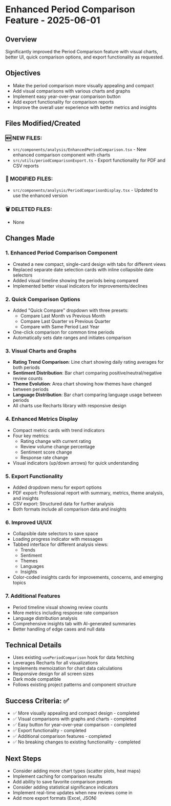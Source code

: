 # Enhanced Period Comparison Feature - 2025-06-01

## Overview
Significantly improved the Period Comparison feature with visual charts, better UI, quick comparison options, and export functionality as requested.

## Objectives
- Make the period comparison more visually appealing and compact
- Add visual comparisons with various charts and graphs
- Implement easy year-over-year comparison button
- Add export functionality for comparison reports
- Improve the overall user experience with better metrics and insights

## Files Modified/Created

### 🆕 NEW FILES:
- `src/components/analysis/EnhancedPeriodComparison.tsx` - New enhanced comparison component with charts
- `src/utils/periodComparisonExport.ts` - Export functionality for PDF and CSV reports

### 🔄 MODIFIED FILES:
- `src/components/analysis/PeriodComparisonDisplay.tsx` - Updated to use the enhanced version

### 🗑️ DELETED FILES:
- None

## Changes Made

### 1. Enhanced Period Comparison Component
- Created a new compact, single-card design with tabs for different views
- Replaced separate date selection cards with inline collapsible date selectors
- Added visual timeline showing the periods being compared
- Implemented better visual indicators for improvements/declines

### 2. Quick Comparison Options
- Added "Quick Compare" dropdown with three presets:
  - Compare Last Month vs Previous Month
  - Compare Last Quarter vs Previous Quarter
  - Compare with Same Period Last Year
- One-click comparison for common time periods
- Automatically sets date ranges and initiates comparison

### 3. Visual Charts and Graphs
- **Rating Trend Comparison**: Line chart showing daily rating averages for both periods
- **Sentiment Distribution**: Bar chart comparing positive/neutral/negative review counts
- **Theme Evolution**: Area chart showing how themes have changed between periods
- **Language Distribution**: Bar chart comparing language usage between periods
- All charts use Recharts library with responsive design

### 4. Enhanced Metrics Display
- Compact metric cards with trend indicators
- Four key metrics:
  - Rating change with current rating
  - Review volume change percentage
  - Sentiment score change
  - Response rate change
- Visual indicators (up/down arrows) for quick understanding

### 5. Export Functionality
- Added dropdown menu for export options
- PDF export: Professional report with summary, metrics, theme analysis, and insights
- CSV export: Structured data for further analysis
- Both formats include all comparison data and insights

### 6. Improved UI/UX
- Collapsible date selectors to save space
- Loading progress indicator with messages
- Tabbed interface for different analysis views:
  - Trends
  - Sentiment
  - Themes
  - Languages
  - Insights
- Color-coded insights cards for improvements, concerns, and emerging topics

### 7. Additional Features
- Period timeline visual showing review counts
- More metrics including response rate comparison
- Language distribution analysis
- Comprehensive insights tab with AI-generated summaries
- Better handling of edge cases and null data

## Technical Details
- Uses existing `usePeriodComparison` hook for data fetching
- Leverages Recharts for all visualizations
- Implements memoization for chart data calculations
- Responsive design for all screen sizes
- Dark mode compatible
- Follows existing project patterns and component structure

## Success Criteria: ✅
- ✅ More visually appealing and compact design - completed
- ✅ Visual comparisons with graphs and charts - completed
- ✅ Easy button for year-over-year comparison - completed
- ✅ Export functionality - completed
- ✅ Additional comparison features - completed
- ✅ No breaking changes to existing functionality - completed

## Next Steps
- Consider adding more chart types (scatter plots, heat maps)
- Implement caching for comparison results
- Add ability to save favorite comparison presets
- Consider adding statistical significance indicators
- Implement real-time updates when new reviews come in
- Add more export formats (Excel, JSON)
